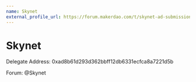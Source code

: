 ```yaml
---
name: Skynet
external_profile_url: https://forum.makerdao.com/t/skynet-ad-submission/21077
---
```


# Skynet
Delegate Address: 0xad8b61d293d362bbff12db6331ecfca8a7221d5b

Forum: @Skynet
